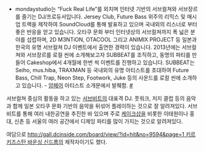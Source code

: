   -
    mondaystudio는 “Fuck Real Life”를 외치며 인터넷 기반의 서브컬쳐와 서브장르를 즐기는
    DJ/프로듀서입니다. Jersey Club, Future Bass 위주의 리믹스 및 매시업 트랙을
    제작하여 SoundCloud를 통해 발표하고 있으며 국내외의 리스너로 부터 좋은 반응을 얻고 있습니다. 오타쿠 문화
    부터 인터넷상의 서브컬쳐까지 폭 넓은 분야를 섭렵하며, 2D M3NTiON, OTACOOL 그리고 ANIMIX
    PROJECT 등 일본과 한국의 유명 서브컬쳐 DJ 이벤트에서 출연한 경력이 있습니다. 2013년에는 서브컬쳐와 서브장르를
    로컬 씬에 소개해보고자 SUBBEAT를 조직하고, 동명의 파티를 만들어 Cakeshop에서 4개월에 한번 씩 이벤트를
    진행하고 있습니다. SUBBEAT는 Seiho, mus.hiba, TRAXMAN 등 국내외의 유명 아티스트를
    초대하여 Future Bass, Chill Trap, Neon Step, Footwork, Juke 등의 사운드를
    로컬 씬에 소개하고 있습니다.
    \- [암페어](/암페어 "wikilink") 아티스트 소개문에서 발췌함.
    [\#](/http://amfair.tumblr.com/post/103456287312/mondaystudio "wikilink")

서브컬쳐 중심의 활동을 하고 있는 [서브비트의](/서브비트 "wikilink") 대표격 DJ. 풋워크, 저지 클럽 등의 음악과
함께 일본 오타쿠 문화 기반의 음악을 뒤섞어 플레이하는 것으로 잘 알려져있다. 서브비트를 통해 여러 내한공연을 추진한 바
있으며 주로 [케이크샵을](/케이크샵 "wikilink") 비롯한 이태원이나 홍대, 신촌 등 서울의 여러 공간에서 디제잉
파티를 많이 가지는 것으로 알려져있다.

여담으로 [<http://gall.dcinside.com/board/view/?id=hit&no=9594&page=1>
키르키즈스탄 바운싱
신드롬의](/http://gall.dcinside.com/board/view/?id=hit&no=9594&page=1_키르키즈스탄_바운싱_신드롬 "wikilink")
제작자이기도 했다.
